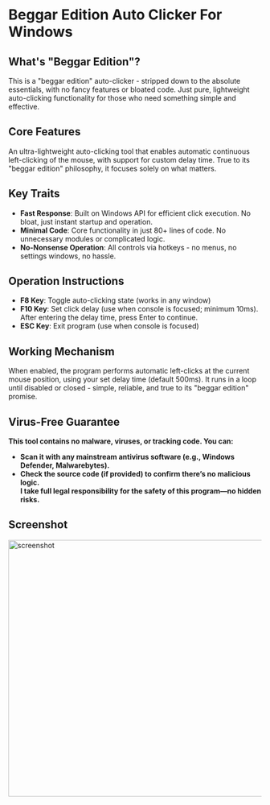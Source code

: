 # Beggar Edition Auto Clicker For Windows 

## What's "Beggar Edition"?
This is a "beggar edition" auto-clicker - stripped down to the absolute essentials, with no fancy features or bloated code. Just pure, lightweight auto-clicking functionality for those who need something simple and effective.

## Core Features
An ultra-lightweight auto-clicking tool that enables automatic continuous left-clicking of the mouse, with support for custom delay time. True to its "beggar edition" philosophy, it focuses solely on what matters.

## Key Traits
- **Fast Response**: Built on Windows API for efficient click execution. No bloat, just instant startup and operation.
- **Minimal Code**: Core functionality in just 80+ lines of code. No unnecessary modules or complicated logic.
- **No-Nonsense Operation**: All controls via hotkeys - no menus, no settings windows, no hassle.

## Operation Instructions
- **F8 Key**: Toggle auto-clicking state (works in any window)
- **F10 Key**: Set click delay (use when console is focused; minimum 10ms). After entering the delay time, press Enter to continue.
- **ESC Key**: Exit program (use when console is focused)

## Working Mechanism
When enabled, the program performs automatic left-clicks at the current mouse position, using your set delay time (default 500ms). It runs in a loop until disabled or closed - simple, reliable, and true to its "beggar edition" promise.

## Virus-Free Guarantee
**This tool contains no malware, viruses, or tracking code. You can:**
- **Scan it with any mainstream antivirus software (e.g., Windows Defender, Malwarebytes).**  
- **Check the source code (if provided) to confirm there’s no malicious logic.**  
**I take full legal responsibility for the safety of this program—no hidden risks.**

## Screenshot
<img width="979" height="510" alt="screenshot" src="https://github.com/user-attachments/assets/a7a9cb89-3f4f-4728-b5dd-e9b550e2bf08" />
